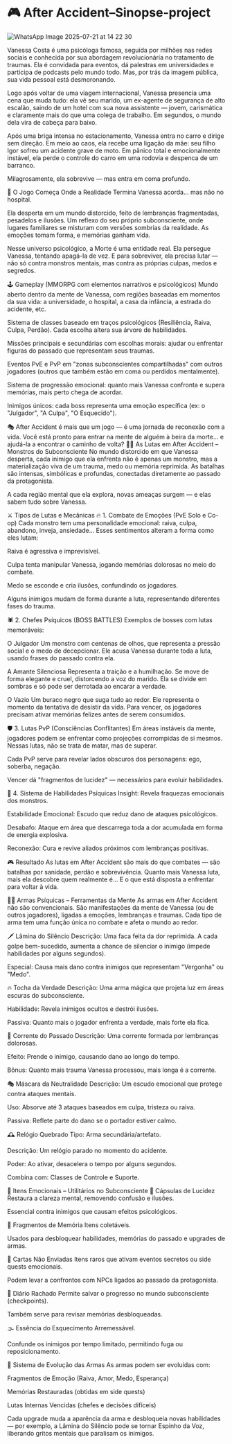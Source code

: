 # 🎮 After Accident–Sinopse-project

![WhatsApp Image 2025-07-21 at 14 22 30](https://github.com/user-attachments/assets/ec337891-62f3-4373-8b8e-3e0a17c25688)


Vanessa Costa é uma psicóloga famosa, seguida por milhões nas redes sociais e conhecida por sua abordagem revolucionária no tratamento de traumas. Ela é convidada para eventos, dá palestras em universidades e participa de podcasts pelo mundo todo. Mas, por trás da imagem pública, sua vida pessoal está desmoronando.

Logo após voltar de uma viagem internacional, Vanessa presencia uma cena que muda tudo: ela vê seu marido, um ex-agente de segurança de alto escalão, saindo de um hotel com sua nova assistente — jovem, carismática e claramente mais do que uma colega de trabalho. Em segundos, o mundo dela vira de cabeça para baixo.

Após uma briga intensa no estacionamento, Vanessa entra no carro e dirige sem direção. Em meio ao caos, ela recebe uma ligação da mãe: seu filho Igor sofreu um acidente grave de moto. Em pânico total e emocionalmente instável, ela perde o controle do carro em uma rodovia e despenca de um barranco.

Milagrosamente, ela sobrevive — mas entra em coma profundo.

🧠 O Jogo Começa Onde a Realidade Termina
Vanessa acorda... mas não no hospital.

Ela desperta em um mundo distorcido, feito de lembranças fragmentadas, pesadelos e ilusões. Um reflexo do seu próprio subconsciente, onde lugares familiares se misturam com versões sombrias da realidade. As emoções tomam forma, e memórias ganham vida.

Nesse universo psicológico, a Morte é uma entidade real. Ela persegue Vanessa, tentando apagá-la de vez. E para sobreviver, ela precisa lutar — não só contra monstros mentais, mas contra as próprias culpas, medos e segredos.

🕹️ Gameplay (MMORPG com elementos narrativos e psicológicos)
Mundo aberto dentro da mente de Vanessa, com regiões baseadas em momentos da sua vida: a universidade, o hospital, a casa da infância, a estrada do acidente, etc.

Sistema de classes baseado em traços psicológicos (Resiliência, Raiva, Culpa, Perdão). Cada escolha altera sua árvore de habilidades.

Missões principais e secundárias com escolhas morais: ajudar ou enfrentar figuras do passado que representam seus traumas.

Eventos PvE e PvP em "zonas subconscientes compartilhadas" com outros jogadores (outros que também estão em coma ou perdidos mentalmente).

Sistema de progressão emocional: quanto mais Vanessa confronta e supera memórias, mais perto chega de acordar.

Inimigos únicos: cada boss representa uma emoção específica (ex: o "Julgador", "A Culpa", "O Esquecido").

🎭 After Accident é mais que um jogo — é uma jornada de reconexão com a vida.
Você está pronto para entrar na mente de alguém à beira da morte... e ajudá-la a encontrar o caminho de volta?
🧟‍♂️ As Lutas em After Accident – Monstros do Subconsciente
No mundo distorcido em que Vanessa desperta, cada inimigo que ela enfrenta não é apenas um monstro, mas a materialização viva de um trauma, medo ou memória reprimida. As batalhas são intensas, simbólicas e profundas, conectadas diretamente ao passado da protagonista.

A cada região mental que ela explora, novas ameaças surgem — e elas sabem tudo sobre Vanessa.

⚔️ Tipos de Lutas e Mecânicas
🔥 1. Combate de Emoções (PvE Solo e Co-op)
Cada monstro tem uma personalidade emocional: raiva, culpa, abandono, inveja, ansiedade…
Esses sentimentos alteram a forma como eles lutam:

Raiva é agressiva e imprevisível.

Culpa tenta manipular Vanessa, jogando memórias dolorosas no meio do combate.

Medo se esconde e cria ilusões, confundindo os jogadores.

Alguns inimigos mudam de forma durante a luta, representando diferentes fases do trauma.

🕷️ 2. Chefes Psíquicos (BOSS BATTLES)
Exemplos de bosses com lutas memoráveis:

O Julgador
Um monstro com centenas de olhos, que representa a pressão social e o medo de decepcionar. Ele acusa Vanessa durante toda a luta, usando frases do passado contra ela.

A Amante Silenciosa
Representa a traição e a humilhação. Se move de forma elegante e cruel, distorcendo a voz do marido. Ela se divide em sombras e só pode ser derrotada ao encarar a verdade.

O Vazio
Um buraco negro que suga tudo ao redor. Ele representa o momento da tentativa de desistir da vida. Para vencer, os jogadores precisam ativar memórias felizes antes de serem consumidos.

🛡️ 3. Lutas PvP (Consciências Conflitantes)
Em áreas instáveis da mente, jogadores podem se enfrentar como projeções corrompidas de si mesmos.
Nessas lutas, não se trata de matar, mas de superar.

Cada PvP serve para revelar lados obscuros dos personagens: ego, soberba, negação.

Vencer dá "fragmentos de lucidez" — necessários para evoluir habilidades.

🧠 4. Sistema de Habilidades Psíquicas
Insight: Revela fraquezas emocionais dos monstros.

Estabilidade Emocional: Escudo que reduz dano de ataques psicológicos.

Desabafo: Ataque em área que descarrega toda a dor acumulada em forma de energia explosiva.

Reconexão: Cura e revive aliados próximos com lembranças positivas.

🎮 Resultado
As lutas em After Accident são mais do que combates — são batalhas por sanidade, perdão e sobrevivência.
Quanto mais Vanessa luta, mais ela descobre quem realmente é...
E o que está disposta a enfrentar para voltar à vida.

🧠🔪 Armas Psíquicas – Ferramentas da Mente
As armas em After Accident não são convencionais. São manifestações da mente de Vanessa (ou de outros jogadores), ligadas a emoções, lembranças e traumas. Cada tipo de arma tem uma função única no combate e afeta o mundo ao redor.

🗡️ Lâmina do Silêncio
Descrição: Uma faca feita da dor reprimida. A cada golpe bem-sucedido, aumenta a chance de silenciar o inimigo (impede habilidades por alguns segundos).

Especial: Causa mais dano contra inimigos que representam "Vergonha" ou "Medo".

🔥 Tocha da Verdade
Descrição: Uma arma mágica que projeta luz em áreas escuras do subconsciente.

Habilidade: Revela inimigos ocultos e destrói ilusões.

Passiva: Quanto mais o jogador enfrenta a verdade, mais forte ela fica.

🧊 Corrente do Passado
Descrição: Uma corrente formada por lembranças dolorosas.

Efeito: Prende o inimigo, causando dano ao longo do tempo.

Bônus: Quanto mais trauma Vanessa processou, mais longa é a corrente.

🎭 Máscara da Neutralidade
Descrição: Um escudo emocional que protege contra ataques mentais.

Uso: Absorve até 3 ataques baseados em culpa, tristeza ou raiva.

Passiva: Reflete parte do dano se o portador estiver calmo.

🕰️ Relógio Quebrado
Tipo: Arma secundária/artefato.

Descrição: Um relógio parado no momento do acidente.

Poder: Ao ativar, desacelera o tempo por alguns segundos.

Combina com: Classes de Controle e Suporte.

🎒 Itens Emocionais – Utilitários no Subconsciente
💊 Cápsulas de Lucidez
Restaura a clareza mental, removendo confusão e ilusões.

Essencial contra inimigos que causam efeitos psicológicos.

🧩 Fragmentos de Memória
Itens coletáveis.

Usados para desbloquear habilidades, memórias do passado e upgrades de armas.

💬 Cartas Não Enviadas
Itens raros que ativam eventos secretos ou side quests emocionais.

Podem levar a confrontos com NPCs ligados ao passado da protagonista.

📓 Diário Rachado
Permite salvar o progresso no mundo subconsciente (checkpoints).

Também serve para revisar memórias desbloqueadas.

🌫️ Essência do Esquecimento
Arremessável.

Confunde os inimigos por tempo limitado, permitindo fuga ou reposicionamento.

🔧 Sistema de Evolução das Armas
As armas podem ser evoluídas com:

Fragmentos de Emoção (Raiva, Amor, Medo, Esperança)

Memórias Restauradas (obtidas em side quests)

Lutas Internas Vencidas (chefes e decisões difíceis)

Cada upgrade muda a aparência da arma e desbloqueia novas habilidades — por exemplo, a Lâmina do Silêncio pode se tornar Espinho da Voz, liberando gritos mentais que paralisam os inimigos.
